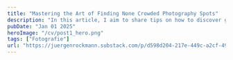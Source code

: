 ```yaml
---
title: "Mastering the Art of Finding None Crowded Photography Spots"
description: "In this article, I aim to share tips on how to discover great photography spots and achieve success in capturing them effectively."
pubDate: "Jan 01 2025"
heroImage: "/cv/post1_hero.png"
tags: ["Fotografie"]
url: "https://juergenrockmann.substack.com/p/d598d204-217e-449c-a2cf-491e9bc39a46?postPreview=paid&updated=2025-01-22T07%3A05%3A09.054Z&audience=everyone&free_preview=false&freemail=true"
---
```


